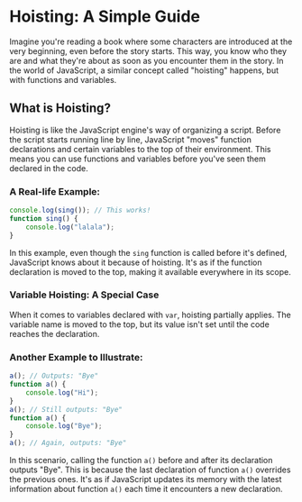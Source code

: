 
# Hoisting: A Simple Guide

Imagine you're reading a book where some characters are introduced at the very beginning, even before the story starts. This way, you know who they are and what they're about as soon as you encounter them in the story. In the world of JavaScript, a similar concept called "hoisting" happens, but with functions and variables.

## What is Hoisting?

Hoisting is like the JavaScript engine's way of organizing a script. Before the script starts running line by line, JavaScript "moves" function declarations and certain variables to the top of their environment. This means you can use functions and variables before you've seen them declared in the code.

### A Real-life Example:

```javascript
console.log(sing()); // This works!
function sing() {
    console.log("lalala");
}
```

In this example, even though the `sing` function is called before it's defined, JavaScript knows about it because of hoisting. It's as if the function declaration is moved to the top, making it available everywhere in its scope.

### Variable Hoisting: A Special Case

When it comes to variables declared with `var`, hoisting partially applies. The variable name is moved to the top, but its value isn't set until the code reaches the declaration.

### Another Example to Illustrate:

```javascript
a(); // Outputs: "Bye"
function a() {
    console.log("Hi");
}
a(); // Still outputs: "Bye"
function a() {
    console.log("Bye");
}
a(); // Again, outputs: "Bye"
```

In this scenario, calling the function `a()` before and after its declaration outputs "Bye". This is because the last declaration of function `a()` overrides the previous ones. It's as if JavaScript updates its memory with the latest information about function `a()` each time it encounters a new declaration.


